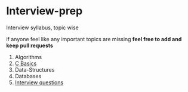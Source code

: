 # Interview-prep
Interview syllabus, topic wise
<p>if anyone feel like any important topics are missing <b>feel free to add and keep pull requests</b></p>
<ol>
  <li>Algorithms</li>
  <li><a href="https://github.com/mani1998/Interview-prep/blob/master/C%20Basics">C Basics</a></li>
  <li>Data-Structures</li>
  <li>Databases</li>
  <li><a href="https://github.com/mani1998/Interview-prep/blob/master/c-interview%20questions">Interview questions</a></li>
</ol>
